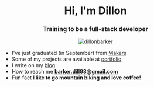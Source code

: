 <center>
<h1 align="center">Hi, I'm Dillon</h1>
<h3 align="center">Training to be a full-stack developer</h3>

<p align="center"> <img src="https://komarev.com/ghpvc/?username=dillonbarker" alt="dillonbarker" /> </p>

<div align="left">
  
- I've just graduated (in September) from [Makers](https://makers.tech/)
- Some of my projects are available at [portfolio](https://dillonbarker.github.io/)
- I write on my [blog](https://dillonbarker.github.io/blog/)
- How to reach me **barker.dill98@gmail.com**
- Fun fact **I like to go mountain biking and love coffee!**

</div>

